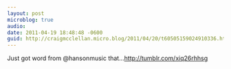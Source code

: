 ```yaml
---
layout: post
microblog: true
audio: 
date: 2011-04-19 18:48:48 -0600
guid: http://craigmcclellan.micro.blog/2011/04/20/t60505159024910336.html
---
```

Just got word from @hansonmusic that...http://tumblr.com/xiq26rhhsg
